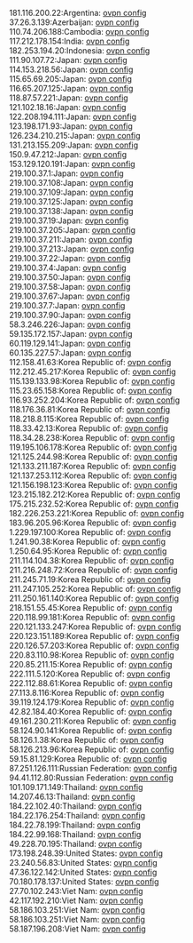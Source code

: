 181.116.200.22:Argentina: [ovpn config](vpn/181_116_200_22.ovpn)  
37.26.3.139:Azerbaijan: [ovpn config](vpn/37_26_3_139.ovpn)  
110.74.206.188:Cambodia: [ovpn config](vpn/110_74_206_188.ovpn)  
117.212.178.154:India: [ovpn config](vpn/117_212_178_154.ovpn)  
182.253.194.20:Indonesia: [ovpn config](vpn/182_253_194_20.ovpn)  
111.90.107.72:Japan: [ovpn config](vpn/111_90_107_72.ovpn)  
114.153.218.56:Japan: [ovpn config](vpn/114_153_218_56.ovpn)  
115.65.69.205:Japan: [ovpn config](vpn/115_65_69_205.ovpn)  
116.65.207.125:Japan: [ovpn config](vpn/116_65_207_125.ovpn)  
118.87.57.221:Japan: [ovpn config](vpn/118_87_57_221.ovpn)  
121.102.18.16:Japan: [ovpn config](vpn/121_102_18_16.ovpn)  
122.208.194.111:Japan: [ovpn config](vpn/122_208_194_111.ovpn)  
123.198.171.93:Japan: [ovpn config](vpn/123_198_171_93.ovpn)  
126.234.210.215:Japan: [ovpn config](vpn/126_234_210_215.ovpn)  
131.213.155.209:Japan: [ovpn config](vpn/131_213_155_209.ovpn)  
150.9.47.212:Japan: [ovpn config](vpn/150_9_47_212.ovpn)  
153.129.120.191:Japan: [ovpn config](vpn/153_129_120_191.ovpn)  
219.100.37.1:Japan: [ovpn config](vpn/219_100_37_1.ovpn)  
219.100.37.108:Japan: [ovpn config](vpn/219_100_37_108.ovpn)  
219.100.37.109:Japan: [ovpn config](vpn/219_100_37_109.ovpn)  
219.100.37.125:Japan: [ovpn config](vpn/219_100_37_125.ovpn)  
219.100.37.138:Japan: [ovpn config](vpn/219_100_37_138.ovpn)  
219.100.37.19:Japan: [ovpn config](vpn/219_100_37_19.ovpn)  
219.100.37.205:Japan: [ovpn config](vpn/219_100_37_205.ovpn)  
219.100.37.211:Japan: [ovpn config](vpn/219_100_37_211.ovpn)  
219.100.37.213:Japan: [ovpn config](vpn/219_100_37_213.ovpn)  
219.100.37.22:Japan: [ovpn config](vpn/219_100_37_22.ovpn)  
219.100.37.4:Japan: [ovpn config](vpn/219_100_37_4.ovpn)  
219.100.37.50:Japan: [ovpn config](vpn/219_100_37_50.ovpn)  
219.100.37.58:Japan: [ovpn config](vpn/219_100_37_58.ovpn)  
219.100.37.67:Japan: [ovpn config](vpn/219_100_37_67.ovpn)  
219.100.37.7:Japan: [ovpn config](vpn/219_100_37_7.ovpn)  
219.100.37.90:Japan: [ovpn config](vpn/219_100_37_90.ovpn)  
58.3.246.226:Japan: [ovpn config](vpn/58_3_246_226.ovpn)  
59.135.172.157:Japan: [ovpn config](vpn/59_135_172_157.ovpn)  
60.119.129.141:Japan: [ovpn config](vpn/60_119_129_141.ovpn)  
60.135.227.57:Japan: [ovpn config](vpn/60_135_227_57.ovpn)  
112.158.41.63:Korea Republic of: [ovpn config](vpn/112_158_41_63.ovpn)  
112.212.45.217:Korea Republic of: [ovpn config](vpn/112_212_45_217.ovpn)  
115.139.133.98:Korea Republic of: [ovpn config](vpn/115_139_133_98.ovpn)  
115.23.65.158:Korea Republic of: [ovpn config](vpn/115_23_65_158.ovpn)  
116.93.252.204:Korea Republic of: [ovpn config](vpn/116_93_252_204.ovpn)  
118.176.36.81:Korea Republic of: [ovpn config](vpn/118_176_36_81.ovpn)  
118.218.8.115:Korea Republic of: [ovpn config](vpn/118_218_8_115.ovpn)  
118.33.42.13:Korea Republic of: [ovpn config](vpn/118_33_42_13.ovpn)  
118.34.28.238:Korea Republic of: [ovpn config](vpn/118_34_28_238.ovpn)  
119.195.106.178:Korea Republic of: [ovpn config](vpn/119_195_106_178.ovpn)  
121.125.244.98:Korea Republic of: [ovpn config](vpn/121_125_244_98.ovpn)  
121.133.211.187:Korea Republic of: [ovpn config](vpn/121_133_211_187.ovpn)  
121.137.253.112:Korea Republic of: [ovpn config](vpn/121_137_253_112.ovpn)  
121.156.198.123:Korea Republic of: [ovpn config](vpn/121_156_198_123.ovpn)  
123.215.182.212:Korea Republic of: [ovpn config](vpn/123_215_182_212.ovpn)  
175.215.232.52:Korea Republic of: [ovpn config](vpn/175_215_232_52.ovpn)  
182.226.253.221:Korea Republic of: [ovpn config](vpn/182_226_253_221.ovpn)  
183.96.205.96:Korea Republic of: [ovpn config](vpn/183_96_205_96.ovpn)  
1.229.197.100:Korea Republic of: [ovpn config](vpn/1_229_197_100.ovpn)  
1.241.90.38:Korea Republic of: [ovpn config](vpn/1_241_90_38.ovpn)  
1.250.64.95:Korea Republic of: [ovpn config](vpn/1_250_64_95.ovpn)  
211.114.104.38:Korea Republic of: [ovpn config](vpn/211_114_104_38.ovpn)  
211.216.248.72:Korea Republic of: [ovpn config](vpn/211_216_248_72.ovpn)  
211.245.71.19:Korea Republic of: [ovpn config](vpn/211_245_71_19.ovpn)  
211.247.105.252:Korea Republic of: [ovpn config](vpn/211_247_105_252.ovpn)  
211.250.161.140:Korea Republic of: [ovpn config](vpn/211_250_161_140.ovpn)  
218.151.55.45:Korea Republic of: [ovpn config](vpn/218_151_55_45.ovpn)  
220.118.99.181:Korea Republic of: [ovpn config](vpn/220_118_99_181.ovpn)  
220.121.133.247:Korea Republic of: [ovpn config](vpn/220_121_133_247.ovpn)  
220.123.151.189:Korea Republic of: [ovpn config](vpn/220_123_151_189.ovpn)  
220.126.57.203:Korea Republic of: [ovpn config](vpn/220_126_57_203.ovpn)  
220.83.110.98:Korea Republic of: [ovpn config](vpn/220_83_110_98.ovpn)  
220.85.211.15:Korea Republic of: [ovpn config](vpn/220_85_211_15.ovpn)  
222.111.5.120:Korea Republic of: [ovpn config](vpn/222_111_5_120.ovpn)  
222.112.88.61:Korea Republic of: [ovpn config](vpn/222_112_88_61.ovpn)  
27.113.8.116:Korea Republic of: [ovpn config](vpn/27_113_8_116.ovpn)  
39.119.124.179:Korea Republic of: [ovpn config](vpn/39_119_124_179.ovpn)  
42.82.184.40:Korea Republic of: [ovpn config](vpn/42_82_184_40.ovpn)  
49.161.230.211:Korea Republic of: [ovpn config](vpn/49_161_230_211.ovpn)  
58.124.90.141:Korea Republic of: [ovpn config](vpn/58_124_90_141.ovpn)  
58.126.1.38:Korea Republic of: [ovpn config](vpn/58_126_1_38.ovpn)  
58.126.213.96:Korea Republic of: [ovpn config](vpn/58_126_213_96.ovpn)  
59.15.81.129:Korea Republic of: [ovpn config](vpn/59_15_81_129.ovpn)  
87.251.126.111:Russian Federation: [ovpn config](vpn/87_251_126_111.ovpn)  
94.41.112.80:Russian Federation: [ovpn config](vpn/94_41_112_80.ovpn)  
101.109.171.149:Thailand: [ovpn config](vpn/101_109_171_149.ovpn)  
14.207.46.13:Thailand: [ovpn config](vpn/14_207_46_13.ovpn)  
184.22.102.40:Thailand: [ovpn config](vpn/184_22_102_40.ovpn)  
184.22.176.254:Thailand: [ovpn config](vpn/184_22_176_254.ovpn)  
184.22.78.199:Thailand: [ovpn config](vpn/184_22_78_199.ovpn)  
184.22.99.168:Thailand: [ovpn config](vpn/184_22_99_168.ovpn)  
49.228.70.195:Thailand: [ovpn config](vpn/49_228_70_195.ovpn)  
173.198.248.39:United States: [ovpn config](vpn/173_198_248_39.ovpn)  
23.240.56.83:United States: [ovpn config](vpn/23_240_56_83.ovpn)  
47.36.122.142:United States: [ovpn config](vpn/47_36_122_142.ovpn)  
70.180.178.137:United States: [ovpn config](vpn/70_180_178_137.ovpn)  
27.70.102.243:Viet Nam: [ovpn config](vpn/27_70_102_243.ovpn)  
42.117.192.210:Viet Nam: [ovpn config](vpn/42_117_192_210.ovpn)  
58.186.103.251:Viet Nam: [ovpn config](vpn/58_186_103_251.ovpn)  
58.186.103.251:Viet Nam: [ovpn config](vpn/58_186_103_251.ovpn)  
58.187.196.208:Viet Nam: [ovpn config](vpn/58_187_196_208.ovpn)  
